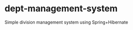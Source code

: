 dept-management-system
======================

Simple division management system using Spring+Hibernate
